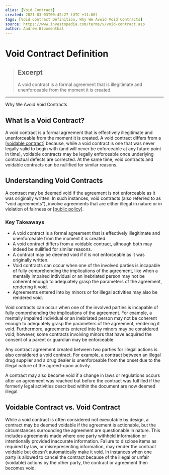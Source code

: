 ```yaml
---
alias: [Void Contract]
created: 2021-03-03T00:42:27 (UTC +11:00)
tags: [Void Contract Definition, Why We Avoid Void Contracts]
source: https://www.investopedia.com/terms/v/void-contract.asp
author: Andrew Bloomenthal
---
```


# Void Contract Definition

> ## Excerpt
> A void contract is a formal agreement that is illegitimate and unenforceable from the moment it is created.

---

Why We Avoid Void Contracts
## What Is a Void Contract?

A void contract is a formal agreement that is effectively illegitimate and unenforceable from the moment it is created. A void contract differs from a [[voidable contract]](https://www.investopedia.com/terms/v/voidable-contract.asp) because, while a void contract is one that was never legally valid to begin with (and will never be enforceable at any future point in time), voidable contracts may be legally enforceable once underlying contractual defects are corrected. At the same time, void contracts and voidable contracts can be nullified for similar reasons.

## Understanding Void Contracts

A contract may be deemed void if the agreement is not enforceable as it was originally written. In such instances, void contracts (also referred to as "void agreements"), involve agreements that are either illegal in nature or in violation of fairness or [[public policy]](https://www.investopedia.com/articles/economics/11/government-regulations.asp).

### Key Takeaways

-   A void contract is a formal agreement that is effectively illegitimate and unenforceable from the moment it is created.
-   A void contract differs from a voidable contract, although both may indeed be nullified for similar reasons.
-   A contract may be deemed void if it is not enforceable as it was originally written.
-   Void contracts can occur when one of the involved parties is incapable of fully comprehending the implications of the agreement, like when a mentally impaired individual or an inebriated person may not be coherent enough to adequately grasp the parameters of the agreement, rendering it void.
-   Agreements entered into by minors or for illegal activities may also be rendered void.

Void contracts can occur when one of the involved parties is incapable of fully comprehending the implications of the agreement. For example, a mentally impaired individual or an inebriated person may not be coherent enough to adequately grasp the parameters of the agreement, rendering it void. Furthermore, agreements entered into by minors may be considered void; however, some contracts involving minors that have acquired the consent of a parent or guardian may be enforceable.

Any contract agreement created between two parties for illegal actions is also considered a void contract. For example, a contract between an illegal drug supplier and a drug dealer is unenforceable from the onset due to the illegal nature of the agreed-upon activity.

A contract may also become void if a change in laws or regulations occurs after an agreement was reached but before the contract was fulfilled if the formerly legal activities described within the document are now deemed illegal.

## Voidable Contract vs. Void Contract

While a void contract is often considered not executable by design, a contract may be deemed voidable if the agreement is actionable, but the circumstances surrounding the agreement are questionable in nature. This includes agreements made where one party withheld information or intentionally provided inaccurate information. Failure to disclose items as required by law, or misrepresenting information, may render the contract voidable but doesn't automatically make it void. In instances when one party is allowed to cancel the contract because of the illegal or unfair (voidable) actions by the other party, the contract or agreement then becomes void.
